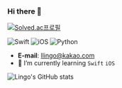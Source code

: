 ### Hi there 👋
[![Solved.ac프로필](http://mazassumnida.wtf/api/mini/generate_badge?boj=seu0313)](https://solved.ac/seu0313)

![Swift](https://img.shields.io/badge/Swift-FA7343?style=flat-square&logo=Swift&logoColor=white)
![iOS](https://img.shields.io/badge/iOS-222222?style=flat-square&logo=Apple&logoColor=white)
![Python](https://img.shields.io/badge/Python-1478A7?style=flat-square&logo=Python&logoColor=white)

- **E-mail**: llingo@kakao.com
- 🌱 I’m currently learning `Swift` `iOS`

<!-- ![Top Langs](https://github-readme-stats.vercel.app/api/top-langs/?username=llingo&layout=compact) -->

![Lingo's GitHub stats](https://github-readme-stats.vercel.app/api?username=llingo&show_icons=true&theme=tokyonight)
